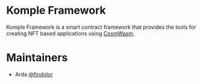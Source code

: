 # Komple Framework

Komple Framework is a smart contract framework that provides the tools for creating NFT based applications using [CosmWasm](https://cosmwasm.com).

# Maintainers

- Arda [@findolor](https://github.com/findolor)
